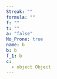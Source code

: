 ```yaml
---
Streak: ""
formula: ""
f: ""
t: ""
a: "false"
No_Prone: true
name: b
b: b
f_1: b
c:
  - object Object
---
```

